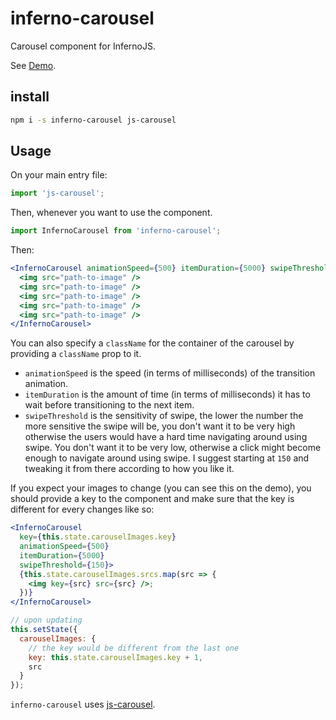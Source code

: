 <!-- @format -->

# inferno-carousel

Carousel component for InfernoJS.

See [Demo](https://aprilmintacpineda.github.io/inferno-carousel/).

## install

```sh
npm i -s inferno-carousel js-carousel
```

## Usage

On your main entry file:

```jsx
import 'js-carousel';
```

Then, whenever you want to use the component.

```jsx
import InfernoCarousel from 'inferno-carousel';
```

Then:

```jsx
<InfernoCarousel animationSpeed={500} itemDuration={5000} swipeThreshold={150}>
  <img src="path-to-image" />
  <img src="path-to-image" />
  <img src="path-to-image" />
  <img src="path-to-image" />
  <img src="path-to-image" />
</InfernoCarousel>
```

You can also specify a `className` for the container of the carousel by providing a `className` prop to it.

- `animationSpeed` is the speed (in terms of milliseconds) of the transition animation.
- `itemDuration` is the amount of time (in terms of milliseconds) it has to wait before transitioning to the next item.
- `swipeThreshold` is the sensitivity of swipe, the lower the number the more sensitive the swipe will be, you don't want it to be very high otherwise the users would have a hard time navigating around using swipe. You don't want it to be very low, otherwise a click might become enough to navigate around using swipe. I suggest starting at `150` and tweaking it from there according to how you like it.

If you expect your images to change (you can see this on the demo), you should provide a key to the component and make sure that the key is different for every changes like so:

```jsx
<InfernoCarousel
  key={this.state.carouselImages.key}
  animationSpeed={500}
  itemDuration={5000}
  swipeThreshold={150}>
  {this.state.carouselImages.srcs.map(src => {
    <img key={src} src={src} />;
  })}
</InfernoCarousel>
```

```js
// upon updating
this.setState({
  carouselImages: {
    // the key would be different from the last one
    key: this.state.carouselImages.key + 1,
    src
  }
});
```

`inferno-carousel` uses [js-carousel](https://github.com/aprilmintacpineda/js-carousel).
